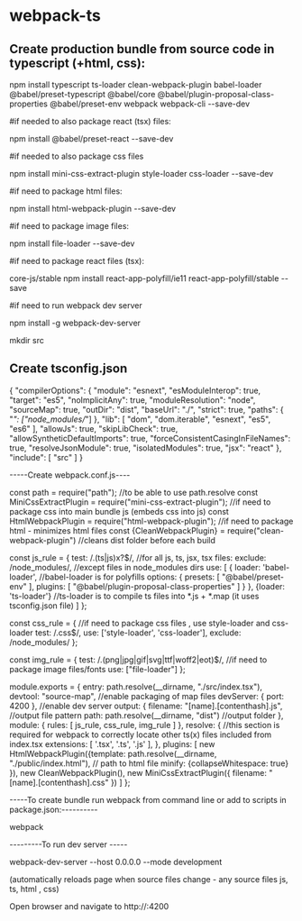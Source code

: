 # webpack-ts

Create production bundle from source code in typescript (+html, css):
-----------------------------------------------

npm install typescript ts-loader clean-webpack-plugin babel-loader @babel/preset-typescript @babel/core @babel/plugin-proposal-class-properties @babel/preset-env webpack webpack-cli --save-dev 

#if needed to also package react (tsx) files:

npm install @babel/preset-react --save-dev

#if needed to also package css files

npm install mini-css-extract-plugin style-loader css-loader --save-dev

#if need to package html files:

npm install html-webpack-plugin --save-dev

#if need to package image files:

npm install file-loader --save-dev

#if need to package react files (tsx):

core-js/stable
npm install react-app-polyfill/ie11 react-app-polyfill/stable --save


#if need to run webpack dev server

npm install -g webpack-dev-server



mkdir src

Create tsconfig.json 
---

{
    "compilerOptions": {
        "module": "esnext",
        "esModuleInterop": true,
        "target": "es5",
        "noImplicitAny": true,
        "moduleResolution": "node",
        "sourceMap": true,
        "outDir": "dist",
        "baseUrl": "./",
        "strict": true,
        "paths": {
            "*": ["node_modules/*"]
        },
        "lib": [
            "dom",
            "dom.iterable",
            "esnext",
            "es5",
            "es6"
        ],
        "allowJs": true,
        "skipLibCheck": true,
        "allowSyntheticDefaultImports": true,
        "forceConsistentCasingInFileNames": true,
        "resolveJsonModule": true,
        "isolatedModules": true,
        "jsx": "react"
     },
     "include": [
        "src"
     ]
}



-----Create webpack.conf.js----



const path = require("path");                                      //to be able to use path.resolve 
const MiniCssExtractPlugin = require("mini-css-extract-plugin");   //if need to package css into main bundle js (embeds css into js)
const HtmlWebpackPlugin = require("html-webpack-plugin");          //if need to package html - minimizes html files
const {CleanWebpackPlugin} = require("clean-webpack-plugin")       //cleans dist folder before each build


const js_rule = {   test: /\.(ts|js)x?$/,                         //for all js, ts, jsx, tsx files:
                    exclude: /node_modules/,                      //except files in node_modules dirs
                    use: [
                           {
                             loader: 'babel-loader',             //babel-loader is for polyfills 
                             options: {
                                 presets: [
                                           "@babel/preset-env"
                                          ],
                                 plugins: [
                                           "@babel/plugin-proposal-class-properties"
                                 ]
                             }
                           },
                           {loader: 'ts-loader'}               //ts-loader is to compile ts files into *.js + *.map (it uses tsconfig.json file)
                   ]
};

const css_rule = {                                            //if need to package css files , use style-loader and css-loader
                    test: /\.css$/,
                    use: ['style-loader', 'css-loader'],
                    exclude: /node_modules/
};

const img_rule = { test:  /\.(png|jpg|gif|svg|ttf|woff2|eot)$/,   //if need to package image files/fonts
                   use: ["file-loader"]
                 };


module.exports = {
    entry: path.resolve(__dirname, "./src/index.tsx"),
    devtool: "source-map",                                     //enable packaging of map files
    devServer: { port: 4200 },                                 //enable dev server
    output: {
        filename: "[name].[contenthash].js",                   //output file pattern 
        path: path.resolve(__dirname, "dist")                  //output folder
    },
    module: { rules: [ js_rule, css_rule, img_rule ] },
    resolve: {                                                 //this section is required for webpack to correctly locate other ts(x) files included from index.tsx
        extensions: [ '.tsx', '.ts', '.js' ],
    },
    plugins: [ new HtmlWebpackPlugin({template: path.resolve(__dirname, "./public/index.html"),   // path to html file
                                      minify: {collapseWhitespace: true}
                                     }),
               new CleanWebpackPlugin(),
               new MiniCssExtractPlugin({
                    filename: "[name].[contenthash].css"
               })
             ]
};




-----To create bundle run webpack from command line or add to scripts in package.json:----------

webpack


---------To run dev server -----

webpack-dev-server --host 0.0.0.0 --mode development


(automatically reloads page when source files change - any source files js, ts, html , css)


Open browser and navigate to http://<ip>:4200



